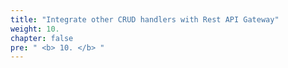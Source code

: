 ```yaml
---
title: "Integrate other CRUD handlers with Rest API Gateway"
weight: 10.
chapter: false
pre: " <b> 10. </b> "
---
```

